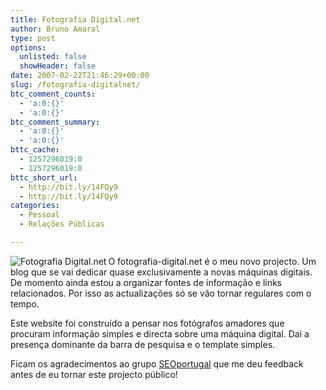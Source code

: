 ```yaml
---
title: Fotografia Digital.net
author: Bruno Amaral
type: post
options:
  unlisted: false
  showHeader: false
date: 2007-02-22T21:46:29+00:00
slug: /fotografia-digitalnet/
btc_comment_counts:
  - 'a:0:{}'
  - 'a:0:{}'
btc_comment_summary:
  - 'a:0:{}'
  - 'a:0:{}'
bttc_cache:
  - 1257296019:0
  - 1257296019:0
bttc_short_url:
  - http://bit.ly/14FQy9
  - http://bit.ly/14FQy9
categories:
  - Pessoal
  - Relações Públicas

---
```

[<img src="/wp-content/uploads/2007/02/fotografia-digital1.thumbnail.jpg" alt="Fotografia Digital.net" align="left" />][1]O fotografia-digital.net é o meu novo projecto. Um blog que se vai dedicar quase exclusivamente a novas máquinas digitais. De momento ainda estou a organizar fontes de informação e links relacionados. Por isso as actualizações só se vão tornar regulares com o tempo.

Este website foi construído a pensar nos fotógrafos amadores que procuram informação simples e directa sobre uma máquina digital. Dai a presença dominante da barra de pesquisa e o template simples.

Ficam os agradecimentos ao grupo [SEOportugal][2] que me deu feedback antes de eu tornar este projecto público!

 [1]: /wp-content/uploads/2007/02/fotografia-digital1.jpg "Fotografia Digital.net"
 [2]: http://groups.google.com/group/seoportugal